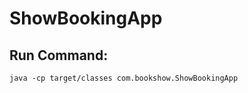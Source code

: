 # ShowBookingApp                            
## Run Command:
```java -cp target/classes com.bookshow.ShowBookingApp```
